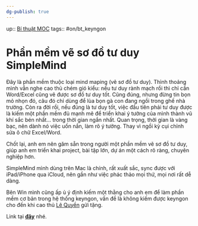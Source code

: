 ```yaml
---
dg-publish: true
---
```

up:: [Bí thuật MOC](../../Maps/Bí%20thuật%20MOC.md)
tags:: #on/bt_keyngon 

# Phần mềm vẽ sơ đồ tư duy SimpleMind
Đây là phần mềm thuộc loại mind maping (vẽ sơ đồ tư duy). Thỉnh thoảng mình vẫn nghe cao thủ chém gió kiểu: nếu tư duy rành mạch rồi thì chỉ cần Word/Excel cũng vẽ được sơ đồ tư duy tốt. Cũng đúng, nhưng đừng tin bọn mỏ nhọn đó, câu đó chỉ dùng để lùa bọn gà con đang ngồi trong ghế nhà trường. Còn ra đời rồi, nếu đúng là tư duy tốt, việc đầu tiên phải tư duy được là kiếm một phần mềm đủ mạnh mẽ để triển khai ý tưởng của mình thành vũ khí sắc bén nhất... trong thời gian ngắn nhất. Quan trọng, thời gian là vàng bạc, nên dành nó việc uốn nắn, làm rõ ý tưởng. Thay vì ngồi kỳ cụi chỉnh sửa ô chữ Excel/Word.

Chốt lại, anh em nên găm sẵn trong người một phần mềm vẽ sơ đồ tư duy, giúp anh em triển khai project, bài tập lớn, dự án một cách rõ ràng, chuyên nghiệp hơn.

SimpleMind mình dùng trên Mac là chính, rất xuất sắc, sync được với iPad/iPhone qua iCloud, nên gần như việc phác thảo mọi thứ, mọi nơi rất dễ dàng.

Bên Win mình cũng ấp ủ ý định kiếm một thằng cho anh em để làm phần mềm cơ bản trong hệ thống keyngon, vấn đề là không kiếm được keyngon cho đến khi cao thủ [Lê Quyền](%20https://www.facebook.com/groups/685853110047775/user/100004510631524/?__cft__%20[0) gửi tặng.

Link tại [**đây**](https://l.facebook.com/l.php?u=https%3A%2F%2Fjustpaste.it%2F24k3m%3Ffbclid%3DIwAR2HqpR9GMqtOJoQqxRkEnko30k4O7ATwPTaTfgHwt9CUH9pqXKREggDTOk&h=AT2wPoMo_4cj8c5E3udoNFOwYRFoAEmbkezFeN9BdmW4keIm57xi9wDunQWa48Lyd3zhxd-migrVTgfOn8QACq1VxlZZq6LLeaS8LWQyV89Mnj1fZLjE-OVQdH8jz24mf8jU&__tn__=-UK-R&c[0]=AT0Ihgx-KedV0F2JO5j27MhF-LzCe0PHYlUgtkA2dPkcjRyEEaIjszIHvLHh3ARAEoDup-34cf1dngfYFBWqQxPRAz6faW8QTI1fUrqNAaWoAN556Ych3z8SRyGhfdBfeDjpDIX8905YB5_iSS3Q0Z_UzZaGS6zaf5A9k38) nhé.